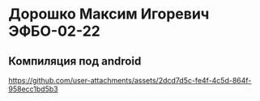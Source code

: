 # Дорошко Максим Игоревич ЭФБО-02-22

## Компиляция под android

https://github.com/user-attachments/assets/2dcd7d5c-fe4f-4c5d-864f-958ecc1bd5b3

